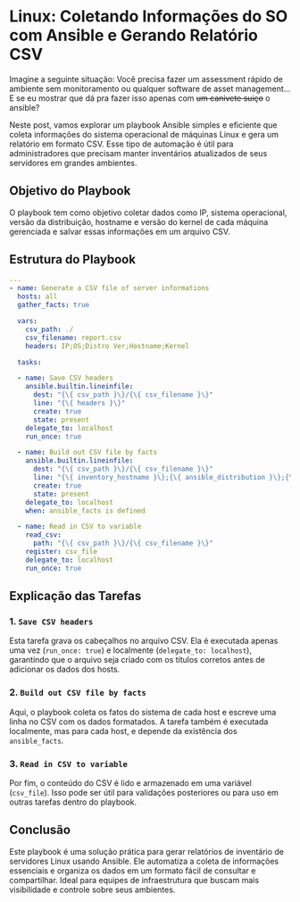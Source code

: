 # Linux: Coletando Informações do SO com Ansible e Gerando Relatório CSV

Imagine a seguinte situação: Você precisa fazer um assessment rápido de ambiente sem monitoramento ou qualquer software de asset management... E se eu mostrar que dá pra fazer isso apenas com  ~~um canivete suiço~~ o ansible?

Neste post, vamos explorar um playbook Ansible simples e eficiente que coleta informações do sistema operacional de máquinas Linux e gera um relatório em formato CSV. Esse tipo de automação é útil para administradores que precisam manter inventários atualizados de seus servidores em grandes ambientes.

## Objetivo do Playbook

O playbook tem como objetivo coletar dados como IP, sistema operacional, versão da distribuição, hostname e versão do kernel de cada máquina gerenciada e salvar essas informações em um arquivo CSV.

## Estrutura do Playbook

```yaml
---
- name: Generate a CSV file of server informations
  hosts: all
  gather_facts: true

  vars:
    csv_path: ./
    csv_filename: report.csv
    headers: IP;OS;Distro Ver;Hostname;Kernel

  tasks:

  - name: Save CSV headers
    ansible.builtin.lineinfile:
      dest: "{\{ csv_path }\}/{\{ csv_filename }\}"
      line: "{\{ headers }\}"
      create: true
      state: present
    delegate_to: localhost
    run_once: true

  - name: Build out CSV file by facts
    ansible.builtin.lineinfile:
      dest: "{\{ csv_path }\}/{\{ csv_filename }\}"
      line: "{\{ inventory_hostname }\};{\{ ansible_distribution }\};{\{ ansible_distribution_version }\};{\{ ansible_fqdn }\};{\{ ansible_kernel }\}"
      create: true
      state: present
    delegate_to: localhost
    when: ansible_facts is defined

  - name: Read in CSV to variable
    read_csv:
      path: "{\{ csv_path }\}/{\{ csv_filename }\}"
    register: csv_file
    delegate_to: localhost
    run_once: true
```

## Explicação das Tarefas

### 1. `Save CSV headers`

Esta tarefa grava os cabeçalhos no arquivo CSV. Ela é executada apenas uma vez (`run_once: true`) e localmente (`delegate_to: localhost`), garantindo que o arquivo seja criado com os títulos corretos antes de adicionar os dados dos hosts.

### 2. `Build out CSV file by facts`

Aqui, o playbook coleta os fatos do sistema de cada host e escreve uma linha no CSV com os dados formatados. A tarefa também é executada localmente, mas para cada host, e depende da existência dos `ansible_facts`.

### 3. `Read in CSV to variable`

Por fim, o conteúdo do CSV é lido e armazenado em uma variável (`csv_file`). Isso pode ser útil para validações posteriores ou para uso em outras tarefas dentro do playbook.

## Conclusão

Este playbook é uma solução prática para gerar relatórios de inventário de servidores Linux usando Ansible. Ele automatiza a coleta de informações essenciais e organiza os dados em um formato fácil de consultar e compartilhar. Ideal para equipes de infraestrutura que buscam mais visibilidade e controle sobre seus ambientes.
